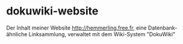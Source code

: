# dokuwiki-website
Der Inhalt meiner Website http://hemmerling.free.fr, eine Datenbank-ähnliche Linksammlung, verwaltet mit dem Wiki-System "DokuWiki"
